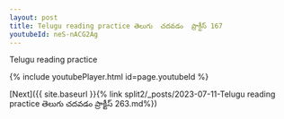 ```yaml
---
layout: post
title: Telugu reading practice తెలుగు  చదవడం  ప్రాక్టీస్ 167
youtubeId: neS-nACG2Ag
---
```

 
 
Telugu reading practice
 
 
 
 
 


{% include youtubePlayer.html id=page.youtubeId %}
 
[Next]({{ site.baseurl }}{% link  split2/_posts/2023-07-11-Telugu reading practice  తెలుగు  చదవడం  ప్రాక్టీస్ 263.md%})
 
